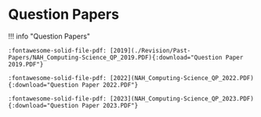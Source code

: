 # Question Papers


!!! info "Question Papers"

    :fontawesome-solid-file-pdf: [2019](./Revision/Past-Papers/NAH_Computing-Science_QP_2019.PDF){:download="Question Paper 2019.PDF"}

    :fontawesome-solid-file-pdf: [2022](NAH_Computing-Science_QP_2022.PDF){:download="Question Paper 2022.PDF"}

    :fontawesome-solid-file-pdf: [2023](NAH_Computing-Science_QP_2023.PDF){:download="Question Paper 2023.PDF"}

